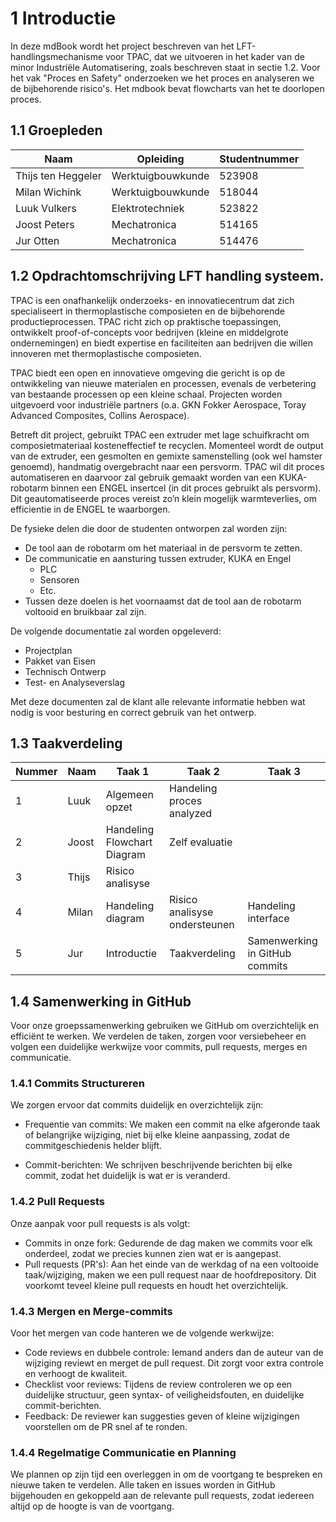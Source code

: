 # 1 Introductie
In deze mdBook wordt het project beschreven van het LFT-handlingsmechanisme voor TPAC, dat we uitvoeren in het kader van de minor Industriële Automatisering, zoals beschreven staat in sectie 1.2. Voor het vak "Proces en Safety" onderzoeken we het proces en analyseren we de bijbehorende risico's. Het mdbook bevat flowcharts van het te doorlopen proces.

## 1.1 Groepleden

| Naam             | Opleiding         | Studentnummer |
|------------------|-------------------|---------------|
| Thijs ten Heggeler| Werktuigbouwkunde | 523908        |
| Milan Wichink    | Werktuigbouwkunde | 518044        |
| Luuk Vulkers     | Elektrotechniek   | 523822        |
| Joost Peters     | Mechatronica       | 514165        |
| Jur Otten        | Mechatronica       | 514476        |


## 1.2 Opdrachtomschrijving LFT handling systeem.

TPAC is een onafhankelijk onderzoeks- en innovatiecentrum dat zich specialiseert in thermoplastische composieten en de bijbehorende productieprocessen. TPAC richt zich op praktische toepassingen, ontwikkelt proof-of-concepts voor bedrijven (kleine en middelgrote ondernemingen) en biedt expertise en faciliteiten aan bedrijven die willen innoveren met thermoplastische composieten.

TPAC biedt een open en innovatieve omgeving die gericht is op de ontwikkeling van nieuwe materialen en processen, evenals de verbetering van bestaande processen op een kleine schaal. Projecten worden uitgevoerd voor industriële partners (o.a. GKN Fokker Aerospace, Toray Advanced Composites, Collins Aerospace). 

Betreft dit project, gebruikt TPAC een extruder met lage schuifkracht om composietmateriaal kosteneffectief te recyclen. Momenteel wordt de output van de extruder, een gesmolten en gemixte samenstelling (ook wel hamster genoemd), handmatig overgebracht naar een persvorm. TPAC wil dit proces automatiseren en daarvoor zal gebruik gemaakt worden van een KUKA-robotarm binnen een ENGEL insertcel (in dit proces gebruikt als persvorm). Dit geautomatiseerde proces vereist zo’n klein mogelijk warmteverlies, om efficientie in de ENGEL te waarborgen. 
  
De fysieke delen die door de studenten ontworpen zal worden zijn:

-	De tool aan de robotarm om het materiaal in de persvorm te zetten.
-	De communicatie en aansturing tussen extruder, KUKA en Engel
    - PLC
    - Sensoren
    - Etc.
- Tussen deze doelen is het voornaamst dat de tool aan de robotarm voltooid en bruikbaar zal zijn.

De volgende documentatie zal worden opgeleverd:

- Projectplan
- Pakket van Eisen
- Technisch Ontwerp
- Test- en Analyseverslag

Met deze documenten zal de klant alle relevante informatie hebben wat nodig is voor besturing en correct gebruik van het ontwerp. 


## 1.3 Taakverdeling

| Nummer | Naam  | Taak 1                    | Taak 2                        | Taak 3                        |
|--------|-------|---------------------------|-------------------------------|-------------------------------|
| 1      | Luuk  | Algemeen opzet            | Handeling proces analyzed     |                               |
| 2      | Joost | Handeling Flowchart Diagram| Zelf evaluatie               |                               |
| 3      | Thijs | Risico analisyse          |                               |                               |
| 4      | Milan | Handeling diagram         | Risico analisyse ondersteunen | Handeling interface           |
| 5      | Jur   | Introductie               | Taakverdeling                 | Samenwerking in GitHub commits|




## 1.4 Samenwerking in GitHub


Voor onze groepssamenwerking gebruiken we GitHub om overzichtelijk en efficiënt te werken. We verdelen de taken, zorgen voor versiebeheer en volgen een duidelijke werkwijze voor commits, pull requests, merges en communicatie.


### 1.4.1 Commits Structureren


We zorgen ervoor dat commits duidelijk en overzichtelijk zijn:

- Frequentie van commits: We maken een commit na elke afgeronde taak of belangrijke wijziging, niet bij elke kleine aanpassing, zodat de commitgeschiedenis helder blijft.
    
- Commit-berichten: We schrijven beschrijvende berichten bij elke commit, zodat het duidelijk is wat er is veranderd.

    
### 1.4.2 Pull Requests


Onze aanpak voor pull requests is als volgt:

- Commits in onze fork: Gedurende de dag maken we commits voor elk onderdeel, zodat we precies kunnen zien wat er is aangepast.
- Pull requests (PR's): Aan het einde van de werkdag of na een voltooide taak/wijziging, maken we een pull request naar de hoofdrepository. Dit voorkomt teveel kleine pull requests en houdt het overzichtelijk.

### 1.4.3 Mergen en Merge-commits

Voor het mergen van code hanteren we de volgende werkwijze:

- Code reviews en dubbele controle: Iemand anders dan de auteur van de wijziging reviewt en merget de pull request. Dit zorgt voor extra controle en verhoogt de kwaliteit.  
- Checklist voor reviews: Tijdens de review controleren we op een duidelijke structuur, geen syntax- of veiligheidsfouten, en duidelijke commit-berichten.
- Feedback: De reviewer kan suggesties geven of kleine wijzigingen voorstellen om de PR snel af te ronden.

### 1.4.4 Regelmatige Communicatie en Planning

We plannen op zijn tijd een overleggen in om de voortgang te bespreken en nieuwe taken te verdelen. Alle taken en issues worden in GitHub bijgehouden en gekoppeld aan de relevante pull requests, zodat iedereen altijd op de hoogte is van de voortgang.